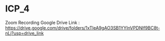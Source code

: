 # ICP_4

Zoom Recording Google Drive Link : https://drive.google.com/drive/folders/1xTleA9gAO3SB1YYInVPDNlf9BC8t-nLj?usp=drive_link
